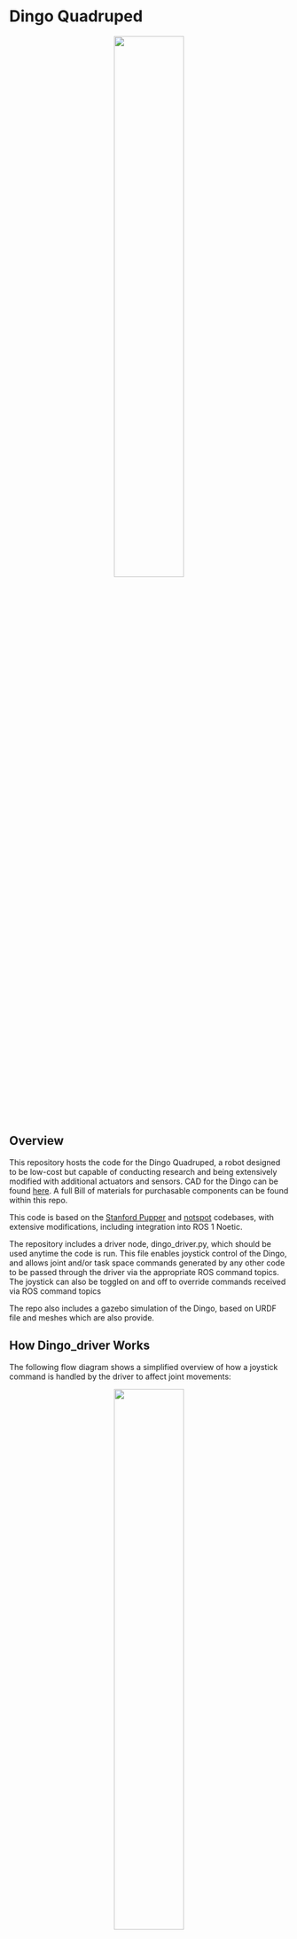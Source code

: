 # Dingo Quadruped

<p align="center">
    <img src="assets/JEL05566.jpg" style="align:centre" width="50%">
</p>

## Overview
This repository hosts the code for the Dingo Quadruped, a robot designed to be low-cost but capable of conducting research and being extensively modified with additional actuators and sensors. CAD for the Dingo can be found [here](https://grabcad.com/library/dingo-robot-quadruped-2). A full Bill of materials for purchasable components can be found within this repo.

This code is based on the [Stanford Pupper](https://github.com/stanfordroboticsclub/StanfordQuadruped) and [notspot](https://github.com/lnotspotl/notspot_sim_py) codebases, with extensive modifications, including integration into ROS 1 Noetic.

The repository includes a driver node, dingo_driver.py, which should be used anytime the code is run. This file enables joystick control of the Dingo, and allows joint and/or task space commands generated by any other code to be passed through the driver via the appropriate ROS command topics. The joystick can also be toggled on and off to override commands received via ROS command topics

The repo also includes a gazebo simulation of the Dingo, based on URDF file and meshes which are also provide.

## How Dingo_driver Works
The following flow diagram shows a simplified overview of how a joystick command is handled by the driver to affect joint movements:
<p align="center">
    <img src="assets/Dingo_driver flow diagram.png" style="align:centre" width="50%">
</p>

## Project Structure
```.
├── assets                                    Images used in the readme file
├── dingo_nano                                Code for the Arduino Nano V3 to read sensor data and send it to the Raspberry Pi
└── dingo_ws                                  ROS workspace containing all required packages
   └── src
     ├── dingo                                Package containing node and launch files for running the robot
     ├── dingo_control                        Package containing all files related to control, including kinematics and default trot controller
     ├── dingo_description                    Package containing simulation files (URDF file and meshes)
     ├── dingo_gazebo                         Package containing gazebo files
     ├── dingo_hardware_interfacing
     |  ├── dingo_input_interfacing           Package containing files for receiving and interpreting commands (From a joystick or keyboard)
     |  ├── dingo_peripheral_interfacing      Package containing files for interfacing with the Arduino Nano, LCD screen and IMU
     |  └── dingo_servo_interfacing           Package containing the hardware interface for sending joint angles to the servo motors
     └── dingo_utilities                      Package containing useful utilities
```

## Installation of Code
### Natively
- Install Ubuntu 20.04 onto the Pi's SD card via the [Raspberry Pi Imager](https://www.raspberrypi.com/software/), and setup username, password and network information.
- Install [ros-noetic](http://wiki.ros.org/noetic/Installation/Ubuntu)
- Install necessary packages via `sudo apt-get install python3-catkin-tools git python3-rosdep python3-rosinstall python3-rosinstall-generator python3-wstool python3-pip build-essential wireless-tools libraspberrypi-bin ros-noetic-joy ros-noetic-catkin python3-catkin-tools i2c-tools libi2c-dev python3-smbus`
- Install necessary python packages via `pip install spidev transforms3d pillow rpi.gpio pyserial simple-pid`
- Change directory to the home folder: `cd ~`
- Get a list of available time zones: `timedatectl list-timezones`
- Set local time zone from list e.g: `sudo timedatectl set-timezone Australia/Melbourne`
- Clone this (the Dingo Quadruped) repository using git: `git clone ...`
- Update all submodules: `git submodule update --init`
- Move into the kelpie_ws folder: `cd /DingoQuadruped/kelpie_ws`
- Initialise rosdep: `sudo rosdep init`
- Fetch dependencies with rosdep: `rosdep update`
- Build the workspace: `catkin build`
- Source the workspace: `source devel/setup.bash`
- (Optional) Add a line to .bashrc to automatically source the workspace: `echo "source ~/DingoQuadruped/kelpie_ws/devel/setup.bash" >> ~/.bashrc`, `source ~/.bashrc`

### Additional Installation Steps
#### Bluetooth Setup
For getting bluetooth controller working (for instance PS4 controller)
- More info here: https://www.makeuseof.com/manage-bluetooth-linux-with-bluetoothctl/
- Install bluetooth: 
    - `sudo apt-get install bluetooth bluez bluez-tools`
    - `sudo apt-get install pi-bluetooth`
- To pair and connect a controller:
    - `bluetoothctl`
    - `scan on`
    - `trust AA:BB:CC:11:22:33` (example device)
    - `pair AA:BB:CC:11:22:33` 
    - `connect AA:BB:CC:11:22:33`
- To test the controller:
    - `jstest /dev/input/js0`
- To list connected devices:
    - `bluetoothctl paired-devices`
- To later forget the controller:
    - `bluetoothctl remove AA:BB:CC:11:22:33`

At this stage, the controller will only connect if you run `bluetoothctl` in the terminal, and then press the pair button on the controller. To bypass the step of running `bluetoothctl`, do the following:
- Create a shell script called connect_controller.sh (Make a note of where you create it) with the following contents:
```.
#!/bin/bash

# Replace 'XX:XX:XX:XX:XX:XX' with your controller's MAC address
controller_mac="XX:XX:XX:XX:XX:XX"

# Use bluetoothctl to connect the controller
bluetoothctl <<EOF
connect $controller_mac
exit
EOF`
```
- Make it executable by running `chmod +x connect_controller.sh`
- Create a UDEV rule to run this script every time the controller attempts to pair: `SUBSYSTEM=="bluetooth", KERNEL=="hci0", ACTION=="add", ENV{DEVTYPE}=="adapter", TAG+="systemd", SYMLINK+="bluetooth", RUN+="/bin/sleep 10", RUN+="/path/to/connect_controller.sh"`
- reload the UDEV rules: `sudo udevadm control --reload`
The controller should now autopair every time the pair button is pressed, without needing to do anything on the Pi

#### Wifi Setup
To get WiFi working
- Edit the file /etc/netplan/50-cloud-init.yaml 
- Add the following to the bottom of the file
```.   
    wifis:
        wlan0:
            optional: true
            dhcp4: true
            access-points:
                "<wifi SSID>":
                    password: "<wifi password>"
```  

If getting an error with "rounded_rectangle", need to install later version of Pillow.
- Upgrade pillow with `pip3 install --upgrade Pillow`

#### LCD Node Additional Setup
The LCD node has been created following the waveshare tutorial here: https://www.waveshare.com/wiki/1.47inch_LCD_Module. Apart from installing the libraries listed there, the fonts also need to be moved into the ubuntu fonts folder to be used by executing the following lines:
- `cd ~`
- `sudo apt-get install unzip -y`
- `sudo wget https://files.waveshare.com/upload/8/8d/LCD_Module_RPI_code.zip`
- `sudo unzip ./LCD_Module_RPI_code.zip`
- `cd ~/LCD_Module_RPI_code/RaspberryPi/python/Font`
- `sudo mv Font00.ttf /usr/share/fonts/truetype/Font00.ttf`
- `sudo mv Font01.ttf /usr/share/fonts/truetype/Font01.ttf`
- `sudo mv Font02.ttf /usr/share/fonts/truetype/Font02.ttf`

#### Setting necessary permissions for ROS
To run ROS as non-root, must set permissions correctly via udev for several /dev files.
- Add the following to /etc/udev/rules.d/99-ROS.rules
```.   
       KERNEL=="ttyS0", OWNER="root", GROUP="ros", MODE="0660"
       KERNEL=="spi", OWNER="root", GROUP="ros", MODE="0660"
       KERNEL=="i2c", OWNER="root", GROUP="ros", MODE="0660"
       KERNEL=="gpiomem", OWNER="root", GROUP="ros", MODE="0660"
       KERNEL=="mem", OWNER="root", GROUP="ros", MODE="0660"
```
- Add new group to user account: `sudo groupadd ros && sudo adduser <username> ros`
- Reload udev rules: `sudo udevadm control --reload-rules && sudo udevadm trigger`

#### Setting up I2C
- First, run this command to check whether i2c is working for root: `sudo i2cdetect -y 1`. If this doesnt work, try replacing the 1 with a 0. If this works, replace the 1 with a 0 in all subsequent steps.
- Now try for your user: `i2cdetect -y 1`. If the same matrix appears, all is good. Otherwise, run the following:
```.
    sudo groupadd i2c
    sudo chown :i2c /dev/i2c-1
    sudo chmod g+rw /dev/i2c-1
    sudo usermod -aG i2c [INSERT YOUR USERNAME]
```
- Reboot or logout and back in and then check if i2c is working by running `i2cdetect -y 1`. The matrix should now appear for your user.

#### Setting up SPI
Please run the code first before following these steps. If you do not receive an SPI permission error, there is no need to do the following SPI setup steps. Proceed if you receive an error
- Run `ls -la /dev/spidev*` to list SPI devices
- Then, run the following to give your user SPI permissions, repeating the last two lines for all SPI devices listed from previous command:
```.
    sudo groupadd spi
    sudo usermod -aG spi <yourusername>
    sudo chown :spi <put the spi device name here>
    sudo chmod g+rw <put the spi device name here>
```
- Try running the code again. If it works, reboot the device and run the code again immediately after logging in. If it still works after reboot, no need to continue, but it if does not, keep going below:
- Run `sudo nano /etc/systemd/system/spi-permissions.service` and put the following into the file, saving and exiting afterwards:
```.
    [Unit]
    Description=Set SPI Permissions
     
    [Service]
    ExecStart=/path/to/your/script.sh
    User=root
    Group=root
    Restart=on-failure
    RestartSec=5s
     
    [Install]
    WantedBy=multi-user.target
```
- Now, run `nano ~/startspi.sh` and put the following into the file, saving and exiting afterwards. Note: If your SPI device names are different, please update them accordingly:
```.
    #!/bin/bash
    sudo usermod -aG spi <yourusername>
    sudo chown :spi /dev/spidev0.0
    sudo chmod g+rw /dev/spidev0.0
    sudo chown :spi /dev/spidev0.1
    sudo chmod g+rw /dev/spidev0.1
```
- Run the following in the terminal:
    - `sudo chmod +x /path/to/your/script.sh`
    - `sudo systemctl daemon-reload`
    - `sudo systemctl enable spi-permissions.service`
    - `sudo systemctl start spi-permissions.service`

SPI should now work across restarts

#### Setting up Serial Comms
Serial communications is no longer required for the base functionality of the dog, however these docs are included in case this is still required for your usecase. 

To set up serial comms:
- Run the following to install ROS serial
    - `sudo apt-get update`
    - `sudo apt-get install ros-noetic-rosserial ros-noetic-rosserial-python ros-noetic-rosserial-arduino`
- Disable the Ubuntu serial console or it will conflict with serial comms
    - `sudo systemctl disable serial-getty@ttyS0.service --now`
    - `sudo systemctl stop serial-getty@ttyS0.service`
    - `sudo systemctl mask serial-getty@ttyS0.service`

#### Setting up Voltage Monitoring
The voltage monitoring on this robot was done using the TLA2024IRUGT chip. Please install the required library to run it with `pip3 install adafruit-circuitpython-tla202x`

#### Configuring web server
- Install apache `sudo apt-get install apache2
`
- Start apache `sudo /etc/init.d/apache2 start`
- Edit the apache conf to point to the Kelpie HTML files and allow access `sudo nano /etc/apache2/sites-enabled/000-default.conf`
    - Change `/var/www` to `home/{username}/DingoQuadruped/web_gui/`
    - Add in the directory directives to allow access
        ```
        <Directory home/{username}/DingoQuadruped/web_gui>
            Options Indexes FollowSymLinks
            AllowOverride All
            Require all granted
        </Directory>
        ```
- Restart apache `sudo /etc/init.d/apache2 restart`
- Install ROS bridge `sudo apt-get install ros-melodic-rosbridge-suite`

  
- To forward ROS to the browser, you will need to start ROS bridge `roslaunch rosbridge_server rosbridge_websocket.launch`
- Finally, the web server should be accessible on the local network at http://dingo:80/index.html

#### SD Card Backup
It's a good idea to backup the sdcard every so often. Here is how to do that on linux.
- Take out the sdcard from the Raspberry Pi and mount it into another linux system.
- Run these commands to backup/restore. Replace source/destination appropriately.
    - Backup to file: `sudo dd if=/dev/sdb of=~/dingo_backup.img bs=4M status=progress`
    - Restore back to sdcard: `sudo dd if=dingo_backup of=/dev/sdb bs=4M status=progress`

#### Servo Calibration
Help with getting the servos calibrated
 - View the CalibrateServos script itself for additional instructions on dialing in servos.
 - (dingo_hardware_interfacing/dingo_servo_interfacing/src/dingo_servo_interfacing/CalibrateServos.py)
 - Example commands:
    - `rosrun dingo_servo_interfacing CalibrateServos all cal` (move all servos to calibration position)
    - `rosrun dingo_servo_interfacing CalibrateServos fr high` (move front right servo to high position)

### Docker Container
The files inside the base directory enable a docker container to be built and the code to inspected and debugged in visual studio code. This is mostly for debugging purposes, and is best for an external device debugging or adding to the code, rather than being used on the quadruped itself. Note: These instructions assume a linux OS.
#### Preparing vscode
- Install [docker](https://docs.docker.com/engine/install/ubuntu/)
- Install [vscode](https://code.visualstudio.com/docs/setup/linux)
- Open vscode and add the following extensions: [C/C++ Extension Pack](https://marketplace.visualstudio.com/items?itemName=ms-vscode.cpptools-extension-pack), [Docker](https://marketplace.visualstudio.com/items?itemName=ms-azuretools.vscode-docker), [Dev Containers](https://marketplace.visualstudio.com/items?itemName=ms-vscode-remote.remote-containers), [ROS](https://marketplace.visualstudio.com/items?itemName=ms-iot.vscode-ros)
- close vscode once extensions are installed

#### Building and/or opening the container in vscode
- In terminal, open the base folder containing the dingo quadruped code: `cd ~/any_folder_name/DingoQuadruped`
- run `code .` to open the dingo quadruped base folder in vscode
- A prompt will appear saying either to build the container or run it, click "build" or "run"
- Wait for the container to be built and initialised
- (First time only) Once the container is built, Check that "ROS1.noetic" appears in the bottom left to indicate that the ros extension has correctly detected the ros version inside the container. If it does not appear, follow [these steps](https://youtu.be/JbBMF1aot5k?t=356)

## Running the code
### Dingo_Driver
The Dingo_Driver should be started before any other code is launched on the Dingo. It starts joystick control of the robot and allows joint and task space commands to be received from other code or controllers via command ROS topics, as long as joystick control is disabled. If enabled, joystick control will override any commands sent through the command topics. To launch it, run the following line:
`roslaunch dingo dingo.launch`

Arguments are:
- is_physical (0/1): Is the code being run on the Dingo itself? Default: "1" (Yes)
- is_sim (0/1): Should the code publish joint values to the simulator? Default: "0" (No)
- use_joystick (0/1): Is a joystick being used for control? Default: "1" (Yes)
- use_keyboard (0/1): Is the keyboard being used for control? Default: "0" (No)
- (currently not used) serial_port (name of port): The serial port that the nano is connected to. Default: "/dev/ttyS0"
- use_imu (0/1): Should IMU data be used to correct the robots joint angles? Default: "0" (No)

With no arguments specified, it will assume a joystick controller is used for control and it will launch the hardware interface with IMU feedback disabled. No joint data will be published for Gazebo to use to simulate the robot.

As an example of how the arguments can be used, if the code is to be run purely in simulation with joystick control, you would launch the driver with the following arguments: 
`roslaunch dingo dingo.launch is_physical:=0 is_sim:=1`

### Dingo Joystick Controls
<p align="center">
    <img src="assets/joystick control map.jpg" style="align:centre" width="50%">
</p>

The diagram above shows the mapping of joystick commands for the Dingo. These instructions are based on a PS4 type controller. An alternative, more general description of joystick commands is below:

The Dingo has two main states: Rest and Trot. 
- While in the TROT state: Left stick controls the robot's movement. Right stick controls the robot's tilt and turning.
- While in the REST state: Left stick is disabled. Right stick controls the robot's gaze while staying in place.

Buttons:
- Joystick Control Toggle (L1 Button): Pause/Resume control from the joystick.
- Gait Toggle (R1 Button): Toggles between trotting and resting modes.
- Hop Request (X button): Perform a hop (Currently not implemented).

Movement: (Speed proportional to how far stick is moved)
- Left Stick (Horizontal): Pushing left or right strafes the robot in that direction.
- Left Stick (Vertical): Push up to move forward, down to move backward.

Gaze:
- Right Stick (Horizontal): Pushing left or right turns the robot in that direction.
- Right Stick (Vertical): Push up to raise front of robot, down to raise back of robot.

Orientation:
- D-pad (Vertical): Pressing up or down adjusts the height of the robot.
- D-pad (Horizontal): Pressing left or right tilts the robot in that direction.

### Launching the gazebo simulation
Make sure dingo_driver is running first, then:
`roslaunch dingo_gazebo simulation.launch`

### Extra Notes on Running in the Docker Container
#### Using the ros workspace in vscode
The ROS extension provides options to roslaunch and rosrun files inside vscode via the inbuilt terminal without needing to use the native linux terminal. The commands to do so are the same as natively. 

To start/stop a roscore daemon inside vscode, you can type `ctrl+shift+P` in vscode, and then type `ROS: Start` to start and `ROS: Stop` to stop the roscore daemon.

To build or rebuild the ros workspace, type `ctrl+shift+B`. If this does not work, you may need to edit the tasks.json file which tells vscode how to build the container. Ensure that the catkin build task defined in tasks.json includes the option `-DCMAKE_BUILD_TYPE=Debug`, as without this the vscode debugger will not work correctly.

An important note, as the entire ros workspace is volume mounted, files can be edited inside the container and reflected in your native linux filesystem and vice versa. This means the code can be changed and debugged in the vscode container but run natively, with all changes being reflected. 

#### Debugging with vscode
The ROS extension has two options to enable debugging. The first is to attach to a running node which you start via the terminal with `rosrun package_name node_name`. The second is to debug from a launch file, where you use the debugger menu in vscode to launch a launch file and then set waypoints in any nodes which the launch file starts. To set this up, please watch [this video](https://youtu.be/N2vqBvPQdhE?list=PL2dJBq8ig-vihvDVw-D5zAYOArTMIX0FA)

If the debugger is not stopping at breakpoints, you may need to edit the tasks.json file which tells vscode how to build the container. Ensure that the catkin build task defined in tasks.json includes the option `-DCMAKE_BUILD_TYPE=Debug`.




